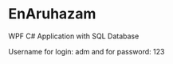 # EnAruhazam
 WPF C# Application with SQL Database


Username for login: adm 
and for password: 123

